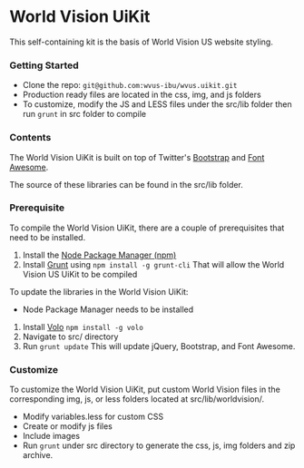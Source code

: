 World Vision UiKit
===================

This self-containing kit is the basis of World Vision US website styling.

### Getting Started
* Clone the repo: `git@github.com:wvus-ibu/wvus.uikit.git`
* Production ready files are located in the css, img, and js folders
* To customize, modify the JS and LESS files under the src/lib folder then run `grunt` in src folder to compile

### Contents
The World Vision UiKit is built on top of Twitter's [Bootstrap](http://twitter.github.io/bootstrap/) and [Font Awesome](http://fortawesome.github.io/Font-Awesome/icons/).

The source of these libraries can be found in the src/lib folder.  

### Prerequisite
To compile the World Vision UiKit, there are a couple of prerequisites that need to be installed.
1. Install the [Node Package Manager (npm)](http://nodejs.org/download/)
2. Install [Grunt](http://gruntjs.com/getting-started) using `npm install -g grunt-cli`
That will allow the World Vision US UiKit to be compiled

To update the libraries in the World Vision UiKit:
* Node Package Manager needs to be installed
1. Install [Volo](http://volojs.org/) `npm install -g volo`
2. Navigate to src/ directory
3. Run `grunt update`
This will update jQuery, Bootstrap, and Font Awesome.

### Customize
To customize the World Vision UiKit, put custom World Vision files in the corresponding img, js, or less folders located at src/lib/worldvision/.

* Modify variables.less for custom CSS
* Create or modify js files 
* Include images 
* Run `grunt` under src directory to generate the css, js, img folders and zip archive.
